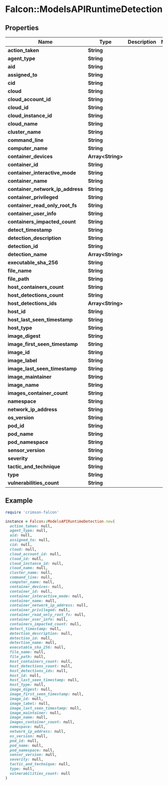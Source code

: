 # Falcon::ModelsAPIRuntimeDetection

## Properties

| Name | Type | Description | Notes |
| ---- | ---- | ----------- | ----- |
| **action_taken** | **String** |  |  |
| **agent_type** | **String** |  |  |
| **aid** | **String** |  |  |
| **assigned_to** | **String** |  |  |
| **cid** | **String** |  |  |
| **cloud** | **String** |  |  |
| **cloud_account_id** | **String** |  |  |
| **cloud_id** | **String** |  |  |
| **cloud_instance_id** | **String** |  |  |
| **cloud_name** | **String** |  |  |
| **cluster_name** | **String** |  |  |
| **command_line** | **String** |  |  |
| **computer_name** | **String** |  |  |
| **container_devices** | **Array&lt;String&gt;** |  |  |
| **container_id** | **String** |  |  |
| **container_interactive_mode** | **String** |  |  |
| **container_name** | **String** |  |  |
| **container_network_ip_address** | **String** |  |  |
| **container_privileged** | **String** |  |  |
| **container_read_only_root_fs** | **String** |  |  |
| **container_user_info** | **String** |  |  |
| **containers_impacted_count** | **String** |  |  |
| **detect_timestamp** | **String** |  |  |
| **detection_description** | **String** |  |  |
| **detection_id** | **String** |  |  |
| **detection_name** | **Array&lt;String&gt;** |  |  |
| **executable_sha_256** | **String** |  |  |
| **file_name** | **String** |  |  |
| **file_path** | **String** |  |  |
| **host_containers_count** | **String** |  |  |
| **host_detections_count** | **String** |  |  |
| **host_detections_ids** | **Array&lt;String&gt;** |  |  |
| **host_id** | **String** |  |  |
| **host_last_seen_timestamp** | **String** |  |  |
| **host_type** | **String** |  |  |
| **image_digest** | **String** |  |  |
| **image_first_seen_timestamp** | **String** |  |  |
| **image_id** | **String** |  |  |
| **image_label** | **String** |  |  |
| **image_last_seen_timestamp** | **String** |  |  |
| **image_maintainer** | **String** |  |  |
| **image_name** | **String** |  |  |
| **images_container_count** | **String** |  |  |
| **namespace** | **String** |  |  |
| **network_ip_address** | **String** |  |  |
| **os_version** | **String** |  |  |
| **pod_id** | **String** |  |  |
| **pod_name** | **String** |  |  |
| **pod_namespace** | **String** |  |  |
| **sensor_version** | **String** |  |  |
| **severity** | **String** |  |  |
| **tactic_and_technique** | **String** |  |  |
| **type** | **String** |  |  |
| **vulnerabilities_count** | **String** |  |  |

## Example

```ruby
require 'crimson-falcon'

instance = Falcon::ModelsAPIRuntimeDetection.new(
  action_taken: null,
  agent_type: null,
  aid: null,
  assigned_to: null,
  cid: null,
  cloud: null,
  cloud_account_id: null,
  cloud_id: null,
  cloud_instance_id: null,
  cloud_name: null,
  cluster_name: null,
  command_line: null,
  computer_name: null,
  container_devices: null,
  container_id: null,
  container_interactive_mode: null,
  container_name: null,
  container_network_ip_address: null,
  container_privileged: null,
  container_read_only_root_fs: null,
  container_user_info: null,
  containers_impacted_count: null,
  detect_timestamp: null,
  detection_description: null,
  detection_id: null,
  detection_name: null,
  executable_sha_256: null,
  file_name: null,
  file_path: null,
  host_containers_count: null,
  host_detections_count: null,
  host_detections_ids: null,
  host_id: null,
  host_last_seen_timestamp: null,
  host_type: null,
  image_digest: null,
  image_first_seen_timestamp: null,
  image_id: null,
  image_label: null,
  image_last_seen_timestamp: null,
  image_maintainer: null,
  image_name: null,
  images_container_count: null,
  namespace: null,
  network_ip_address: null,
  os_version: null,
  pod_id: null,
  pod_name: null,
  pod_namespace: null,
  sensor_version: null,
  severity: null,
  tactic_and_technique: null,
  type: null,
  vulnerabilities_count: null
)
```


